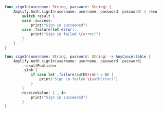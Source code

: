 <amplify-block-switcher>

<amplify-block name="Listener (iOS 11+)">

```swift
func signIn(username: String, password: String) {
    Amplify.Auth.signIn(username: username, password: password) { result in
        switch result {
        case .success:
            print("Sign in succeeded")
        case .failure(let error):
            print("Sign in failed \(error)")
        }
    }
}
```

</amplify-block>

<amplify-block name="Combine (iOS 13+)">

```swift
func signIn(username: String, password: String) -> AnyCancellable {
    Amplify.Auth.signIn(username: username, password: password)
        .resultPublisher
        .sink {
            if case let .failure(authError) = $0 {
                print("Sign in failed \(authError)")
            }
        }
        receiveValue: { _ in
            print("Sign in succeeded")
        }
}
```

</amplify-block>

</amplify-block-switcher>
